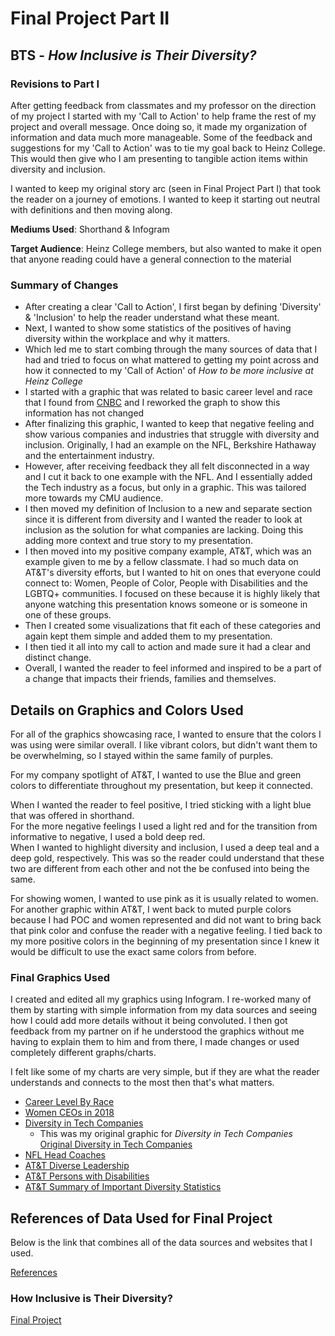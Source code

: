 # Final Project Part II

## BTS - *How Inclusive is Their Diversity?*

### Revisions to Part I

After getting feedback from classmates and my professor on the direction of my project I started with my 'Call to Action' to help frame the rest of my project and overall message.  Once doing so, it made my organization of information and data much more manageable.  Some of the feedback and suggestions for my 'Call to Action' was to tie my goal back to Heinz College.  This would then give who I am presenting to tangible action items within diversity and inclusion. 

I wanted to keep my original story arc (seen in Final Project Part I) that took the reader on a journey of emotions.  I wanted to keep it starting out neutral with definitions and then moving along.  

**Mediums Used**: Shorthand & Infogram

**Target Audience**: Heinz College members, but also wanted to make it open that anyone reading could have a general connection to the material

### Summary of Changes

- After creating a clear 'Call to Action', I first began by defining 'Diversity' & 'Inclusion' to help the reader understand what these meant.  
- Next, I wanted to show some statistics of the positives of having diversity within the workplace and why it matters. 
- Which led me to start combing through the many sources of data that I had and tried to focus on what mattered to getting my point across and how it connected to my 'Call of Action' of *How to be more inclusive at Heinz College*
- I started with a graphic that was related to basic career level and race that I found from [CNBC](https://www.cnbc.com/2020/06/11/companies-are-making-bold-promises-about-greater-diversity-theres-a-long-way-to-go.html) and I reworked the graph to show this information has not changed
- After finalizing this graphic, I wanted to keep that negative feeling and show various companies and industries that struggle with diversity and inclusion.  Originally, I had an example on the NFL, Berkshire Hathaway and the entertainment industry. 
- However, after receiving feedback they all felt disconnected in a way and I cut it back to one example with the NFL.  And I essentially added the Tech industry as a focus, but only in a graphic.  This was tailored more towards my CMU audience. 
- I then moved my definition of Inclusion to a new and separate section since it is different from diversity and I wanted the reader to look at inclusion as the solution for what companies are lacking.  Doing this adding more context and true story to my presentation.  
- I then moved into my positive company example, AT&T, which was an example given to me by a fellow classmate.  I had so much data on AT&T's diversity efforts, but I wanted to hit on ones that everyone could connect to: Women, People of Color, People with Disabilities and the LGBTQ+ communities.  I focused on these because it is highly likely that anyone watching this presentation knows someone or is someone in one of these groups. 
- Then I created some visualizations that fit each of these categories and again kept them simple and added them to my presentation.  
- I then tied it all into my call to action and made sure it had a clear and distinct change.  
- Overall, I wanted the reader to feel informed and inspired to be a part of a change that impacts their friends, families and themselves. 

## Details on Graphics and Colors Used

For all of the graphics showcasing race, I wanted to ensure that the colors I was using were similar overall.  I like vibrant colors, but didn't want them to be overwhelming, so I stayed within the same family of purples.

For my company spotlight of AT&T, I wanted to use the Blue and green colors to differentiate throughout my presentation, but keep it connected.  

When I wanted the reader to feel positive, I tried sticking with a light blue that was offered in shorthand.  
For the more negative feelings I used a light red and for the transition from informative to negative, I used a bold deep red.  
When I wanted to highlight diversity and inclusion, I used a deep teal and a deep gold, respectively.  This was so the reader could understand that these two are different from each other and not the be confused into being the same. 

For showing women, I wanted to use pink as it is usually related to women.  For another graphic within AT&T, I went back to muted purple colors because I had POC and women represented and did not want to bring back that pink color and confuse the reader with a negative feeling.  I tied back to my more positive colors in the beginning of my presentation since I knew it would be difficult to use the exact same colors from before. 

### Final Graphics Used 

I created and edited all my graphics using Infogram.  I re-worked many of them by starting with simple information from my data sources and seeing how I could add more details without it being convoluted.  I then got feedback from my partner on if he understood the graphics without me having to explain them to him and from there, I made changes or used completely different graphs/charts.  

I felt like some of my charts are very simple, but if they are what the reader understands and connects to the most then that's what matters.

- [Career Level By Race](https://infogram.com/final-1hkv2nr8x9xr4x3?live) 
- [Women CEOs in 2018](https://infogram.com/women-ceos-1hke60dex00525r?live) 
- [Diversity in Tech Companies](https://infogram.com/top-us-companies-1hke60dejxje25r?live) 
   - This was my original graphic for *Diversity in Tech Companies* [Original Diversity in Tech Companies](https://infogram.com/final3-1hdw2jo95vwo6l0?live)
- [NFL Head Coaches](https://infogram.com/nfl-head-coaches-1h8n6mxvympv4xo?live)
- [AT&T Diverse Leadership](https://infogram.com/att-management-1h7k231kpn1k4xr?live)
- [AT&T Persons with Disabilities](https://infogram.com/att-disabilities-1h8n6mxvol7v4xo?live)
- [AT&T Summary of Important Diversity Statistics](https://infogram.com/att-facts-1hdw2jo9jm9o6l0?live)

## References of Data Used for Final Project

Below is the link that combines all of the data sources and websites that I used. 

[References](https://infogram.com/references-1h7z2l3eyjme2ow?live)

### How Inclusive is Their Diversity?

[Final Project](https://carnegiemellon.shorthandstories.com/how-inclusive-is-their-diversity_SKB/index.html)
